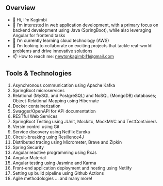 ## Overview
- 👋 Hi, I’m Kagimbi
- 👀 I’m interested in web application development, with a primary focus on backend development using Java (SpringBoot), while also leveraging Angular for frontend tasks
- 🌱 I’m currently learning cloud technology (AWS)
- 💞️ I’m looking to collaborate on exciting projects that tackle real-world problems and drive innovative solutions
- 📫 How to reach me: newtonkagimbi11@gmail.com

## Tools & Technologies
1. Asynchronous communication using Apache Kafka
2. SpringBoot microservices
3. Relational (MySQL and PostgreSQL) and NoSQL (MongoDB) databases; Object-Relational Mapping using Hibernate
4. Docker containerization
5. Swagger/OpenAPI for API documentation
6. RESTful Web Services
7. SpringBoot Testing using JUnit, Mockito, MockMVC and TestContainers
8. Versin control using Git
9. Service discovery using Netflix Eureka
10. Circuit-breaking using Resilience4J
11. Distributed tracing using Micrometer, Brave and Zipkin
12. Spring Security
13. Angular reactive programming using RxJs
14. Angular Material
15. Angular testing using Jasmine and Karma
16. Front-end application deployment and hosting using Netlify
17. Setting up build pipeline using Github Actions
18. Agile methodologies ...
and many more!
